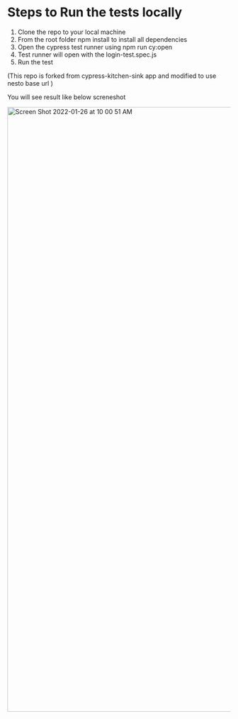 # Steps to Run the tests locally

1. Clone the repo to your local machine
2. From the root folder npm install to install all dependencies
3. Open the cypress test runner using npm run cy:open
4. Test runner will open with the login-test.spec.js
5. Run the test 

(This repo is forked from cypress-kitchen-sink app and modified to use nesto base url )

You will see result like below screneshot 

<img width="1366" alt="Screen Shot 2022-01-26 at 10 00 51 AM" src="https://user-images.githubusercontent.com/98295448/151187837-aec24f1c-dd16-4aa6-937f-525adf75064a.png">






